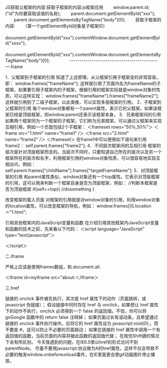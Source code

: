 JS获取父框架的内容:获取子框架的内容:js框架应用 
　　window.parent.id; ("id"为你要获取该值的名称); 
　　parent.document.getElementById("xxx"); 
　　parent.document.getElementsByTagName("body")[0]; 
　　获取子框架的内容: 
　　（第一个getElementById对象是子框架ID） 
　　 
　　document.getElementById("xxx").contentWindow.document.getElementById("xxxx"); 
　　 
　　document.getElementById("xxx").contentWindow.document.getElementsByTagName("body")[0]; 
　　 
　　-------------------------------------------- 
一.frame 

1．父框架到子框架的引用 
知道了上述原理，从父框架引用子框架变的非常容易，即： 
window.frames["frameName"]; 
这样就引用了页面内名为frameName的子框架。如果要引用子框架内的子框架，根据引用的框架实际就是window对象的性质，可以这样实现： 
window.frames["frameName"].frames["frameName2"]; 
这样就引用到了二级子框架，以此类推，可以实现多层框架的引用。 
2．子框架到父框架的引用 
每个window对象都有一个parent属性，表示它的父框架。如果该框架已经是顶层框架，则window.parent还表示该框架本身。 
3．兄弟框架间的引用 
如果两个框架同为一个框架的子框架，它们称为兄弟框架，可以通过父框架来实现互相引用，例如一个页面包括2个子框架： 
＜frameset rows="50%,50%"＞ 
＜frame src="1.html" name="frame1" /＞ 
＜frame src="2.html" name="frame2" /＞ 
＜/frameset＞ 
在frame1中可以使用如下语句来引用frame2： 
self.parent.frames["frame2"]; 
4．不同层次框架间的互相引用 
框架的层次是针对顶层框架而言的。当层次不同时，只要知道自己所在的层次以及另一个框架所在的层次和名字，利用框架引用的window对象性质，可以很容易地实现互相访问，例如： 
self.parent.frames["childName"].frames["targetFrameName"]; 
5．对顶层框架的引用 
和parent属性类似，window对象还有一个top属性。它表示对顶层框架的引用，这可以用来判断一个框架自身是否为顶层框架，例如： 
//判断本框架是否为顶层框架 
if(self==top){ 
//dosomething 
} 

改变框架的载入页面 
对框架的引用就是对window对象的引用，利用window对象的location属性，可以改变框架的导航，例如： 
window.frames[0].location＝"1.html"; 


引用其他框架内的JavaScript变量和函数 
在介绍引用其他框架内JavaScript变量和函数的技术之前，先来看以下代码： 
＜script language="JavaScript" type="text/javascript"＞ 

＜/script＞ 


二.iframe 

严格上应该是使用frames数组，和.document.all. 

＜iframe id=myiframe src="about:＜/iframe＞ 



三.href 

链接的 onclick 事件被先执行，其次是 href 属性下的动作（页面跳转，或 javascript 伪链接）； 
假设链接中同时存在 href 与 onclick，如果想让 href 属性下的动作不执行，onclick 必须得到一个 false 的返回值。不信，你可以将 goGoogle 函数中的 return false 注释掉； 
如果页面过长有滚动条，且希望通过链接的 onclick 事件执行操作。应将它的 href 属性设为 javascript:void(0);，而不要是 #，这可以防止不必要的页面跳动； 
如果在链接的 href 属性中调用一个有返回值的函数，当前页面的内容将被此函数的返回值代替； 
在按住Shift键的情况下会有所区别。 
今天我遇到的问题，在IE6.0里以href的形式访问不到parentNode。 
尽量不要用javascript:协议做为A的href属性，这样不仅会导致不必要的触发window.onbeforeunload事件，在IE里面更会使gif动画图片停止播放。 

